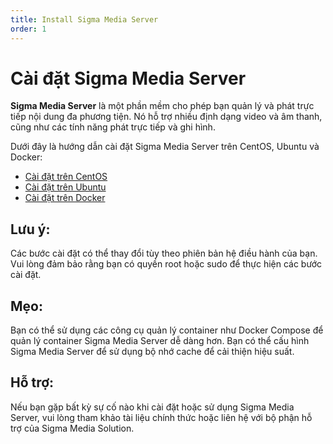 ```yaml
---
title: Install Sigma Media Server
order: 1
---
```


# Cài đặt Sigma Media Server

**Sigma Media Server** là một phần mềm cho phép bạn quản lý và phát trực tiếp nội dung đa phương tiện. Nó hỗ trợ nhiều định dạng video và âm thanh, cũng như các tính năng phát trực tiếp và ghi hình.

Dưới đây là hướng dẫn cài đặt Sigma Media Server trên CentOS, Ubuntu và Docker:

- [Cài đặt trên CentOS](02-centos.md)
- [Cài đặt trên Ubuntu](03-ubuntu.md)
- [Cài đặt trên Docker](04-docker.md)

## Lưu ý:

Các bước cài đặt có thể thay đổi tùy theo phiên bản hệ điều hành của bạn.
Vui lòng đảm bảo rằng bạn có quyền root hoặc sudo để thực hiện các bước cài đặt.

## Mẹo:

Bạn có thể sử dụng các công cụ quản lý container như Docker Compose để quản lý container Sigma Media Server dễ dàng hơn.
Bạn có thể cấu hình Sigma Media Server để sử dụng bộ nhớ cache để cải thiện hiệu suất.

## Hỗ trợ:

Nếu bạn gặp bất kỳ sự cố nào khi cài đặt hoặc sử dụng Sigma Media Server, vui lòng tham khảo tài liệu chính thức hoặc liên hệ với bộ phận hỗ trợ của Sigma Media Solution.
